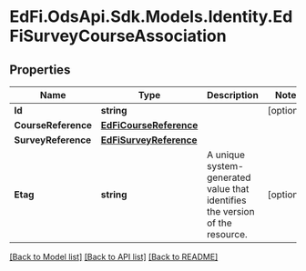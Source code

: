 # EdFi.OdsApi.Sdk.Models.Identity.EdFiSurveyCourseAssociation
## Properties

Name | Type | Description | Notes
------------ | ------------- | ------------- | -------------
**Id** | **string** |  | [optional] 
**CourseReference** | [**EdFiCourseReference**](EdFiCourseReference.md) |  | 
**SurveyReference** | [**EdFiSurveyReference**](EdFiSurveyReference.md) |  | 
**Etag** | **string** | A unique system-generated value that identifies the version of the resource. | [optional] 

[[Back to Model list]](../README.md#documentation-for-models) [[Back to API list]](../README.md#documentation-for-api-endpoints) [[Back to README]](../README.md)

